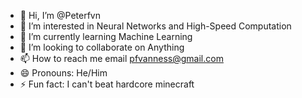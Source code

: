 - 👋 Hi, I’m @Peterfvn
- 👀 I’m interested in Neural Networks and High-Speed Computation
- 🌱 I’m currently learning Machine Learning
- 💞️ I’m looking to collaborate on Anything
- 📫 How to reach me email pfvanness@gmail.com
- 😄 Pronouns: He/Him
- ⚡ Fun fact: I can't beat hardcore minecraft

<!---
Peterfvn/Peterfvn is a ✨ special ✨ repository because its `README.md` (this file) appears on your GitHub profile.
You can click the Preview link to take a look at your changes.
--->
